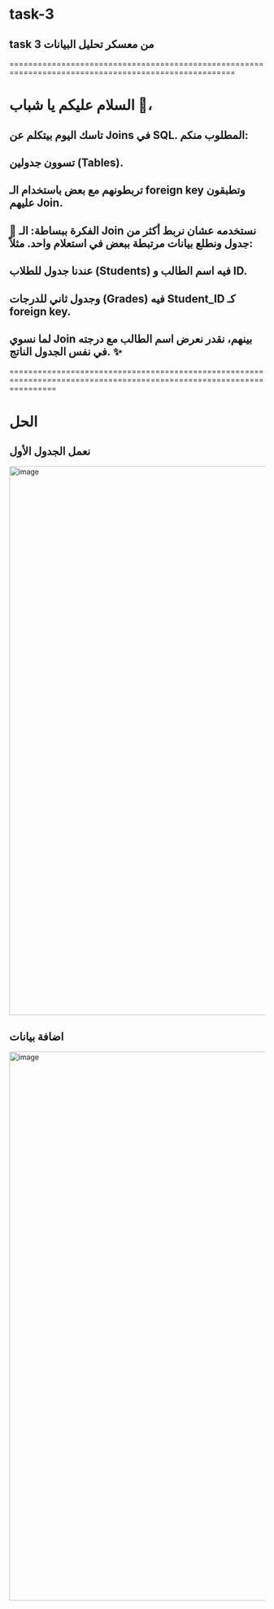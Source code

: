 # task-3
## task 3 من معسكر تحليل البيانات
======================================================================================================
# السلام عليكم يا شباب 👋،
## تاسك اليوم بيتكلم عن Joins في SQL. المطلوب منكم:

## تسوون جدولين (Tables).

## تربطونهم مع بعض باستخدام الـ foreign key وتطبقون عليهم Join.

## 📌 الفكرة ببساطة: الـ Join نستخدمه عشان نربط أكثر من جدول ونطلع بيانات مرتبطة ببعض في استعلام واحد. مثلاً:

## عندنا جدول للطلاب (Students) فيه اسم الطالب و ID.

## وجدول ثاني للدرجات (Grades) فيه Student_ID كـ foreign key.

## لما نسوي Join بينهم، نقدر نعرض اسم الطالب مع درجته في نفس الجدول الناتج. ✨
======================================================================================================================
# الحل 
## نعمل الجدول الأول
<img width="1920" height="1080" alt="image" src="https://github.com/user-attachments/assets/ec0e9cfa-702e-4eb3-8c71-ba69e6c0143b" />

## اضافة بيانات
<img width="1920" height="1080" alt="image" src="https://github.com/user-attachments/assets/410a659d-a6b2-4ec3-988a-fdfab6b1a993" />


